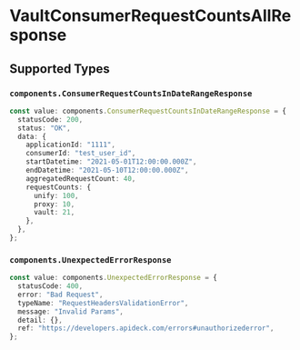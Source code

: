 # VaultConsumerRequestCountsAllResponse


## Supported Types

### `components.ConsumerRequestCountsInDateRangeResponse`

```typescript
const value: components.ConsumerRequestCountsInDateRangeResponse = {
  statusCode: 200,
  status: "OK",
  data: {
    applicationId: "1111",
    consumerId: "test_user_id",
    startDatetime: "2021-05-01T12:00:00.000Z",
    endDatetime: "2021-05-10T12:00:00.000Z",
    aggregatedRequestCount: 40,
    requestCounts: {
      unify: 100,
      proxy: 10,
      vault: 21,
    },
  },
};
```

### `components.UnexpectedErrorResponse`

```typescript
const value: components.UnexpectedErrorResponse = {
  statusCode: 400,
  error: "Bad Request",
  typeName: "RequestHeadersValidationError",
  message: "Invalid Params",
  detail: {},
  ref: "https://developers.apideck.com/errors#unauthorizederror",
};
```

